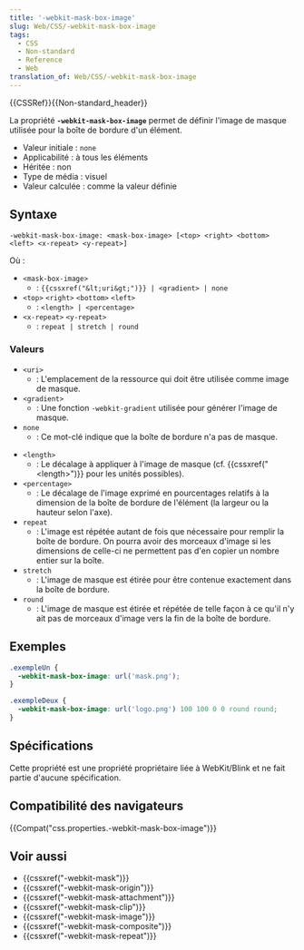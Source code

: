 ```yaml
---
title: '-webkit-mask-box-image'
slug: Web/CSS/-webkit-mask-box-image
tags:
  - CSS
  - Non-standard
  - Reference
  - Web
translation_of: Web/CSS/-webkit-mask-box-image
---
```

{{CSSRef}}{{Non-standard_header}}

La propriété **`-webkit-mask-box-image`** permet de définir l'image de masque utilisée pour la boîte de bordure d'un élément.

- Valeur initiale : `none`
- Applicabilité : à tous les éléments
- Héritée : non
- Type de média : visuel
- Valeur calculée : comme la valeur définie

## Syntaxe

    -webkit-mask-box-image: <mask-box-image> [<top> <right> <bottom> <left> <x-repeat> <y-repeat>]

Où :

- `<mask-box-image>`
  - : `{{cssxref("&lt;uri&gt;")}} | <gradient> | none`
- `<top>` `<right>` `<bottom>` `<left>`
  - : `<length> | <percentage>`
- `<x-repeat>` `<y-repeat>`
  - : `repeat | stretch | round`

### Valeurs

- `<uri>`
  - : L'emplacement de la ressource qui doit être utilisée comme image de masque.
- `<gradient>`
  - : Une fonction `-webkit-gradient` utilisée pour générer l'image de masque.
- `none`
  - : Ce mot-clé indique que la boîte de bordure n'a pas de masque.

<!---->

- `<length>`
  - : Le décalage à appliquer à l'image de masque (cf. {{cssxref("&lt;length&gt;")}} pour les unités possibles).
- `<percentage>`
  - : Le décalage de l'image exprimé en pourcentages relatifs à la dimension de la boîte de bordure de l'élément (la largeur ou la hauteur selon l'axe).
- `repeat`
  - : L'image est répétée autant de fois que nécessaire pour remplir la boîte de bordure. On pourra avoir des morceaux d'image si les dimensions de celle-ci ne permettent pas d'en copier un nombre entier sur la boîte.
- `stretch`
  - : L'image de masque est étirée pour être contenue exactement dans la boîte de bordure.
- `round`
  - :  L'image de masque est étirée et répétée de telle façon à ce qu'il n'y ait pas de morceaux d'image vers la fin de la boîte de bordure.

## Exemples

```css
.exempleUn {
  -webkit-mask-box-image: url('mask.png');
}

.exempleDeux {
  -webkit-mask-box-image: url('logo.png') 100 100 0 0 round round;
}
```

## Spécifications

Cette propriété est une propriété propriétaire liée à WebKit/Blink et ne fait partie d'aucune spécification.

## Compatibilité des navigateurs

{{Compat("css.properties.-webkit-mask-box-image")}}

## Voir aussi

- {{cssxref("-webkit-mask")}}
- {{cssxref("-webkit-mask-origin")}}
- {{cssxref("-webkit-mask-attachment")}}
- {{cssxref("-webkit-mask-clip")}}
- {{cssxref("-webkit-mask-image")}}
- {{cssxref("-webkit-mask-composite")}}
- {{cssxref("-webkit-mask-repeat")}}
